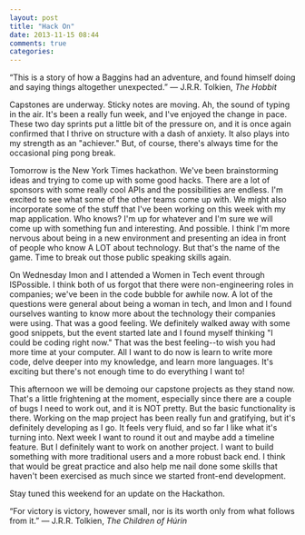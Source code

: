 ```yaml
---
layout: post
title: "Hack On"
date: 2013-11-15 08:44
comments: true
categories:
---
```

“This is a story of how a Baggins had an adventure, and found himself doing and saying things altogether unexpected.”
― J.R.R. Tolkien, *The Hobbit*


Capstones are underway. Sticky notes are moving. Ah, the sound of typing in the air. It's been a really fun week, and I've enjoyed the change in pace. These two day sprints put a little bit of the pressure on, and it is once again confirmed that I thrive on structure with a dash of anxiety. It also plays into my strength as an "achiever." But, of course, there's always time for the occasional ping pong break.


Tomorrow is the New York Times hackathon. We've been brainstorming ideas and trying to come up with some good hacks. There are a lot of sponsors with some really cool APIs and the possibilities are endless. I'm excited to see what some of the other teams come up with. We might also incorporate some of the stuff that I've been working on this week with my map application. Who knows? I'm up for whatever and I'm sure we will come up with something fun and interesting. And possible. I think I'm more nervous about being in a new environment and presenting an idea in front of people who know A LOT about technology. But that's the name of the game. Time to break out those public speaking skills again.


On Wednesday Imon and I attended a Women in Tech event through ISPossible. I think both of us forgot that there were non-engineering roles in companies; we've been in the code bubble for awhile now. A lot of the questions were general about being a woman in tech, and Imon and I found ourselves wanting to know more about the technology their companies were using. That was a good feeling.  We definitely walked away with some good snippets, but the event started late and I found myself thinking "I could be coding right now." That was the best feeling--to wish you had more time at your computer. All I want to do now is learn to write more code, delve deeper into my knowledge, and learn more languages. It's exciting but there's not enough time to do  everything I want to!


This afternoon we will be demoing our capstone projects as they stand now. That's a little frightening at the moment, especially since there are a couple of bugs I need to work out, and it is NOT pretty. But the basic functionality is there. Working on the map project has been really fun and gratifying, but it's definitely developing as I go. It feels very fluid, and so far I like what it's turning into. Next week I want to round it out and maybe add a timeline feature. But I definitely want to work on another project. I want to build something with more traditional users and a more robust back end. I think that would be great practice and also help me nail done some skills that haven't been exercised as much since we started front-end development.


Stay tuned this weekend for an update on the Hackathon.

“For victory is victory, however small, nor is its worth only from what follows from it.”
― J.R.R. Tolkien, *The Children of Húrin*


